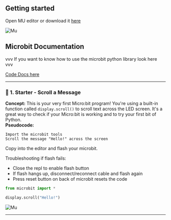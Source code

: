 Getting started
---
Open MU editor or download it [here](https://codewith.mu/)

![Mu](mu_editor.png)

## Microbit Documentation

vvv If you want to know how to use the microbit python library look here vvv

[Code Docs here](https://microbit-micropython.readthedocs.io/en/v2-docs/index.html)

---

### 🌟 1. Starter - Scroll a Message

**Concept:** This is your very first Micro\:bit program! You're using a built-in function called `display.scroll()` to scroll text across the LED screen. It's a great way to check if your Micro\:bit is working and to try your first bit of Python.     
**Pseudocode:**

```
Import the microbit tools
Scroll the message "Hello!" across the screen
```

Copy into the editor and flash your microbit.    

Troubleshooting if flash fails:       
- Close the repl to enable flash button
- If flash hangs up, disconnect/reconnect cable and flash again
- Press reset button on back of microbit resets the code

```python
from microbit import *

display.scroll("Hello!")
```

![Mu](mu_editor_flash.png)


---
